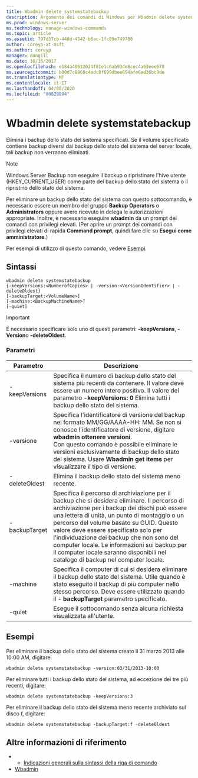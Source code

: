 ```yaml
---
title: Wbadmin delete systemstatebackup
description: Argomento dei comandi di Windows per Wbadmin delete systemstatebackup, che consente di eliminare i backup dello stato del sistema specificati.
ms.prod: windows-server
ms.technology: manage-windows-commands
ms.topic: article
ms.assetid: 707d37cb-448d-4542-b6ac-1fc89e749788
author: coreyp-at-msft
ms.author: coreyp
manager: dongill
ms.date: 10/16/2017
ms.openlocfilehash: e184a40612024f81e1c6ab93de8cec4a63eee578
ms.sourcegitcommit: b00d7c8968c4adc8f699dbee694afe6ed36bc9de
ms.translationtype: MT
ms.contentlocale: it-IT
ms.lasthandoff: 04/08/2020
ms.locfileid: "80829894"
---
```

# <a name="wbadmin-delete-systemstatebackup"></a>Wbadmin delete systemstatebackup



Elimina i backup dello stato del sistema specificati. Se il volume specificato contiene backup diversi dai backup dello stato del sistema del server locale, tali backup non verranno eliminati.

> [!NOTE]
> Windows Server Backup non eseguire il backup o ripristinare l'hive utente (HKEY_CURRENT_USER) come parte del backup dello stato del sistema o il ripristino dello stato del sistema.

Per eliminare un backup dello stato del sistema con questo sottocomando, è necessario essere un membro del gruppo **Backup Operators** o **Administrators** oppure avere ricevuto in delega le autorizzazioni appropriate. Inoltre, è necessario eseguire **wbadmin** da un prompt dei comandi con privilegi elevati. (Per aprire un prompt dei comandi con privilegi elevati di rapida **Command prompt**, quindi fare clic su **Esegui come amministratore**.)

Per esempi di utilizzo di questo comando, vedere [Esempi](#BKMK_examples).

## <a name="syntax"></a>Sintassi

```
wbadmin delete systemstatebackup
{-keepVersions:<NumberofCopies> | -version:<VersionIdentifier> | -deleteOldest}
[-backupTarget:<VolumeName>]
[-machine:<BackupMachineName>]
[-quiet]
```

> [!IMPORTANT]
> È necessario specificare solo uno di questi parametri: **-keepVersions**, **-Version**o **-deleteOldest**.

### <a name="parameters"></a>Parametri

|Parametro|Descrizione|
|---------|-----------|
|-keepVersions|Specifica il numero di backup dello stato del sistema più recenti da contenere. Il valore deve essere un numero intero positivo. Il valore del parametro **-keepVersions: 0** Elimina tutti i backup dello stato del sistema.|
|-versione|Specifica l'identificatore di versione del backup nel formato MM/GG/AAAA-HH: MM. Se non si conosce l'identificatore di versione, digitare **wbadmin ottenere versioni**.</br>Con questo comando è possibile eliminare le versioni esclusivamente di backup dello stato del sistema. Usare **Wbadmin get items** per visualizzare il tipo di versione.|
|-deleteOldest|Elimina il backup dello stato del sistema meno recente.|
|-backupTarget|Specifica il percorso di archiviazione per il backup che si desidera eliminare. Il percorso di archiviazione per i backup dei dischi può essere una lettera di unità, un punto di montaggio o un percorso del volume basato su GUID. Questo valore deve essere specificato solo per l'individuazione dei backup che non sono del computer locale. Le informazioni sui backup per il computer locale saranno disponibili nel catalogo di backup nel computer locale.|
|-machine|Specifica il computer di cui si desidera eliminare il backup dello stato del sistema. Utile quando è stato eseguito il backup di più computer nello stesso percorso. Deve essere utilizzato quando il **- backupTarget** parametro specificato.|
|-quiet|Esegue il sottocomando senza alcuna richiesta visualizzata all'utente.|

## <a name="examples"></a><a name=BKMK_examples></a>Esempi

Per eliminare il backup dello stato del sistema creato il 31 marzo 2013 alle 10:00 AM, digitare:
```
wbadmin delete systemstatebackup -version:03/31/2013-10:00
```
Per eliminare tutti i backup dello stato del sistema, ad eccezione dei tre più recenti, digitare:
```
wbadmin delete systemstatebackup -keepVersions:3
```
Per eliminare il backup dello stato del sistema meno recente archiviato sul disco f, digitare:
```
wbadmin delete systemstatebackup -backupTarget:f -deleteOldest
```

## <a name="additional-references"></a>Altre informazioni di riferimento

-   - [Indicazioni generali sulla sintassi della riga di comando](command-line-syntax-key.md)
-   [Wbadmin](wbadmin.md)